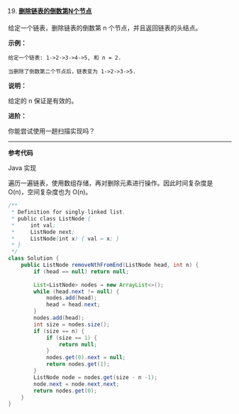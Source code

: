 19. #### [删除链表的倒数第N个节点](https://leetcode-cn.com/problems/remove-nth-node-from-end-of-list/)

给定一个链表，删除链表的倒数第 n 个节点，并且返回链表的头结点。

**示例：**

```
给定一个链表: 1->2->3->4->5, 和 n = 2.

当删除了倒数第二个节点后，链表变为 1->2->3->5.
```


**说明：**

给定的 n 保证是有效的。

**进阶：**

你能尝试使用一趟扫描实现吗？

------

**参考代码**

Java 实现

遍历一遍链表，使用数组存储，再对删除元素进行操作。因此时间复杂度是 O(n)，空间复杂度也为 O(n)。

```java
/**
 * Definition for singly-linked list.
 * public class ListNode {
 *     int val;
 *     ListNode next;
 *     ListNode(int x) { val = x; }
 * }
 */
class Solution {
    public ListNode removeNthFromEnd(ListNode head, int n) {
        if (head == null) return null;
        
        List<ListNode> nodes = new ArrayList<>();
        while (head.next != null) {
            nodes.add(head);
            head = head.next;
        }
        nodes.add(head);
        int size = nodes.size();
        if (size == n) {
            if (size == 1) {
                return null;
            }
            nodes.get(0).next = null;
            return nodes.get(1);
        }
        ListNode node = nodes.get(size - n -1);
        node.next = node.next.next;
        return nodes.get(0);
    }
}
```